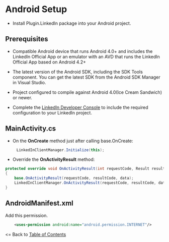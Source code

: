 # Android Setup

* Install Plugin.LinkedIn package into your Android project.

## Prerequisites
- Compatible Android device that runs Android 4.0+ and includes the LinkedIn Official App or an emulator with an AVD that runs the LinkedIn Official App based on Android 4.2+
- The latest version of the Android SDK, including the SDK Tools component. You can get the latest SDK from the Android SDK Manager in Visual Studio.
- Project configured to compile against Android 4.0(Ice Cream Sandwich) or newer.

- Complete the [LinkedIn Developer Console](LinkedInDeveloperConsoleSetup.md) to include the required configuration to your LinkedIn project.

## MainActivity.cs

- On the **OnCreate** method just after calling base.OnCreate:
```cs
     LinkedInClientManager.Initialize(this);
```

- Override the **OnActivityResult** method:
```cs
protected override void OnActivityResult(int requestCode, Result resultCode, Android.Content.Intent data)
{
    base.OnActivityResult(requestCode, resultCode, data);
    LinkedInClientManager.OnActivityResult(requestCode, resultCode, data);
}
```

## AndroidManifest.xml

Add this permission.
```xml
    <uses-permission android:name="android.permission.INTERNET"/>
```


<= Back to [Table of Contents](../../README.md)

